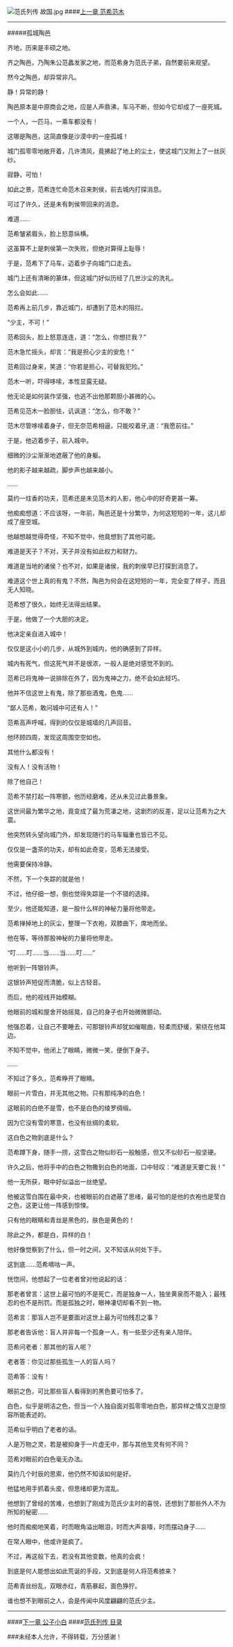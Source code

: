 ![范氏列传 故国.jpg](http://upload-images.jianshu.io/upload_images/5325164-76071d958dee9602.jpg?imageMogr2/auto-orient/strip%7CimageView2/2/w/1240)
####[上一章 范希范木](http://www.jianshu.com/p/7ab663f9f3ee)
***
#####孤城陶邑

齐地，历来是丰硕之地。

齐之陶邑，乃陶朱公范蠡发家之地，而范希身为范氏子弟，自然要前来观望。

然今之陶邑，却异常非凡。

静！异常的静！

陶邑原本是中原商会之地，应是人声鼎沸，车马不断，但如今它却成了一座死城。

一个人，一匹马，一乘车都没有！

这哪是陶邑，这简直像是沙漠中的一座孤城！

城门孤零零地敞开着，几许清风，竟拂起了地上的尘土，使这城门又附上了一丝灰纱。

寂静，可怕！

如此之景，范希连忙命范木召来刺侯，前去城内打探消息。

可过了许久，还是未有刺侯带回来的消息。

难道……

范希皱紧眉头，脸上怒意纵横。

这虽算不上是刺侯第一次失败，但绝对算得上耻辱！

于是，范希下了马车，迈着步子向城门口走去。

城门上还有清晰的篆体，但这城门好似历经了几世沙尘的洗礼。

怎么会如此……

范希再上前几步，靠近城门，却遭到了范木的阻拦。

“少主，不可！”

范希回头，脸上怒意连连，道：“怎么，你想拦我？”

范木急忙摇头，却言：“我是担心少主的安危！”

范希回过身来，笑道：“你若是担心，可替我犯险。”

范木一听，吓得哆嗦，本性显露无疑。

他无论是如何装作坚强，也逃不出他那颗胆小甚微的心。

范希见范木一脸胆怯，讥讽道：“怎么，你不敢？”

范木尽管哆嗦着身子，但无奈范希相逼，只能咬着牙,道：“我愿前往。”

于是，他迈着步子，前入城中。

细微的沙尘渐渐地遮蔽了他的身躯。

他的影子越来越疏，脚步声也越来越小。

……

莫约一炷香的功夫，范希还是未见范木的人影，他心中的好奇更甚一筹。

他痴痴想道：不应该呀，一年前，陶邑还是十分繁华，为何这短短的一年，这儿却成了座空城。

他越想越觉得奇怪，不知不觉中，他竟想到了其他可能。

难道是天子？不对，天子并没有如此权力和财力。

难道是当地的诸侯？也不对，如果是诸侯，我的刺侯早已打探到消息了。

难道这个世上真的有鬼？不然，陶邑为何会在这短短的一年，完全变了样子，而且无人知晓。

范希想了很久，始终无法得出结果。

于是，他做了一个大胆的决定。

他决定亲自进入城中！

仅仅是这小小的几步，从城外到城内，他的确感到了异样。

城内有死气，但这死气并不是很浓，一般人是绝对感觉不到的。

范希已将鬼神一说排除在外了，因为鬼神之力，绝不会如此轻巧。

他并不信这世上有鬼，除了那些酒鬼，色鬼……

“鄙人范希，敢问城中可还有人！”

范希高声呼喊，得到的仅仅是城墙的几声回音。

他环顾四周，发现这周围空空如也。

其他什么都没有！

没有人！没有活物！

除了他自己！

范希不禁打起一阵寒颤，他历经磨难，还从未见过此番景象。

这世间最为繁华之地，竟变成了最为荒凄之地，这剧烈的反差，足以让范希为之大震。

他突然转头望向城门外，却发现随行的马车辎重也皆已不见。

仅仅是一盏茶的功夫，却有如此奇变，范希无法接受。

他需要保持冷静。

不然，下一个失踪的就是他！

不过，他仔细一想，倒也觉得失踪是一个不错的选择。

至少，他还能知道，是一股什么样的神秘力量将他带走。

范希掸掉地上的灰尘，整理一下衣袍，双膝曲下，席地而坐。

他在等，等待那股神秘的力量将他带走。

“叮……叮……当……当……叮……”

他听到一阵银铃声。

这银铃声短促而清脆，似上古轻音。

而后，他的视线开始模糊。

他眼前的城和屋舍开始摇晃，自己的身子也开始微微颤动。

他强忍着，让自己不要睡去，可那银铃声却犹如催眠曲，轻柔而舒缓，萦绕在他耳边。

不知不觉中，他闭上了眼睛，微微一笑，便倒下身子。

……

不知过了多久，范希睁开了眼睛。

眼前一片雪白，并无其他之物。只有那纯净的白色！

这眼前的白绝不是雪，也不是白色的绫罗绸缎。

因为它没有雪的寒意，也没有丝绸的柔软。

这白色之物到底是什么？

范希蹲下身，随手一捞，这雪白之物似砂石一般触感，但又不似砂石一般坚硬。

许久之后，他将手中的白色之物撒到白色的地面，口中轻叹：“难道是天要亡我！”

他一无所获，眼中好似溢出一丝绝望。

他被这雪白围在最中央，也被眼前的白遮蔽了思绪，最可怕的是他的衣袍也是莹白之色，这更让他一阵感到惊悚。

只有他的眼睛和青丝是黑色的，肤色是黄色的！

除此之外，都是白，异样的白！

他好像觉察到了什么，但一时之间，又不知该从何处下手。

这到底……范希嘀咕一声。

恍惚间，他想起了一位老者曾对他说起的话：

那老者曾言：这世上最可怕的不是死亡，而是独身一人，独坐黄泉而不能入；最残忍的也不是刑罚。而是孤独之时，眼神凄切却看不到一物。

范希言：那盲人岂不是要面对这世上最为可怕残忍之事？

那老者告诉他：盲人并非每一个孤身一人，有一些至少还有亲人陪伴。

范希问老者：那其他的盲人呢？

老者答：你见过那些孤生一人的盲人吗？

范希答：没有！

眼前之色，可比那些盲人看得到的黑色要可怕多了。

白色，似乎是明洁之色，但当一个人独自面对孤零零地白色，那异样之情又岂是惊容所能表述的。

范希似乎明白了老者的话。

人是万物之灵，若是被抑身于一片虚无中，那与其他生灵有何不同？

范希对眼前的白色毫无办法。

莫约几个时辰的思索，他仍然不知该如何是好。

他猛地用手抓着头皮，但思绪却更为混乱。

他想到了曾经的苦难，也想到了刚成为范氏少主时的喜悦，还想到了那些外人不为所知的秘密……

他时而痴痴地笑着，时而眼角溢出眼泪，时而大声哀嚎，时而摆动身子……

在常人眼中，他或许是疯了。

不过，再这般下去，若没有其他变数，他真的会疯！

到底是何人能想出如此荒诞的手段，又到底是何人将范希掳来？

范希青丝纷乱，双眼赤红，青筋暴起，面色狰狞。

谁也想不到眼前之人，会是传闻中风度翩翩的范氏少主。

***
####[下一章 公子小白](http://www.jianshu.com/p/58f3f97d4feb)
####[范氏列传 目录](http://www.jianshu.com/p/201ae7825e2c)

###未经本人允许，不得转载，万分感谢！